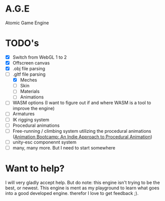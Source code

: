 # A.G.E
Atomic Game Engine

# TODO's
- [x] Switch from WebGL 1 to 2
- [x] Offscreen canvas
- [x] .obj file parsing
- [ ] .gltf file parsing
  - [x] Meches
  - [ ] Skin
  - [ ] Materials
  - [ ] Animations
- [ ] WASM options (I want to figure out if and where WASM is a tool to improve the engine)
- [ ] Armatures
- [ ] IK rigging system
- [ ] Procedural animations
- [ ] Free-running / climbing system utilizing the procedural animations ([Animation Bootcamp: An Indie Approach to Procedural Animation](https://www.youtube.com/watch?v=LNidsMesxSE))
- [ ] unity-esc componennt system
- [ ] many, many more. But I need to start somewhere

# Want to help?
I will very gladly accept help. But do note: this engine isn't trying to be the best, or newest. This engine is ment as my playground to learn what goes into a good developed engine. therefor I love to get feedback ;).
